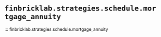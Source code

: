 # `finbricklab.strategies.schedule.mortgage_annuity`

::: finbricklab.strategies.schedule.mortgage_annuity
